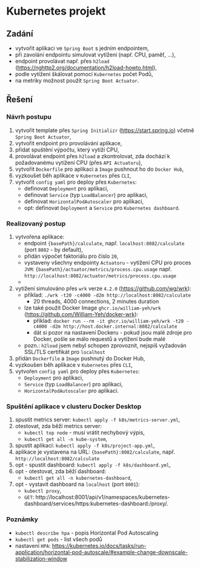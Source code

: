 # Kubernetes projekt
## Zadání
- vytvořit aplikaci ve `Spring Boot` s jedním endpointem,
- při zavolání endpointu simulovat vytížení (např. CPU, paměť, ...),
- endpoint provolávat např. přes `h2load` (https://nghttp2.org/documentation/h2load-howto.html),
- podle vytížení škálovat pomocí `Kubernetes` počet Podů,
- na metriky možnost použít `Spring Boot Actuator`.

## Řešení
### Návrh postupu
1. vytvořit template přes `Spring Initializr` (https://start.spring.io) včetně `Spring Boot Actuator`,
2. vytvořit endpoint pro provolávání aplikace,
3. přidat spuštění výpočtu, který vytíží CPU,
4. provolávat endpoint přes `h2load` a zkontrolovat, zda dochází k požadovanému vytížení CPU (přes `API Actuatoru`),
5. vytvořit `Dockerfile` pro aplikaci a `Image` pushnout ho do `Docker Hub`,
6. vyzkoušet běh aplikace v `Kubernetes` přes `CLI`,
7. vytvořit `config yaml` pro deploy přes `Kubernetes`:
   - definovat `Deployment` pro aplikaci,
   - definovat `Service` (typ `LoadBalancer`) pro aplikaci,
   - definovat `HorizontalPodAutoscaler` pro aplikaci,
   - opt: definovat `Deployment` a `Service` pro `Kubernetes dashboard`.

### Realizovaný postup
1. vytvořena aplikace:
      - endpoint `{basePath}/calculate`, např. `localhost:8082/calculate` (port `8082` - by default),
      - přidán výpočet faktoriálu pro číslo `20`,
      - vystaveny všechny endpointy `Actuatoru` - vytížení CPU pro proces `JVM`: `{basePath}/actuator/metrics/process.cpu.usage` např. `http://localhost:8082/actuator/metrics/process.cpu.usage`
      - 
2. vytížení simulováno přes `wrk` verze `4.2.0` (https://github.com/wg/wrk):
      - příklad: `./wrk -t20 -c4000 -d2m http://localhost:8082/calculate`
        - 20 threads, 4000 connections, 2 minutes duration
      - lze také použít Docker Image `ghcr.io/william-yeh/wrk` (https://github.com/William-Yeh/docker-wrk):
        - příklad: `docker run --rm -it ghcr.io/william-yeh/wrk -t20 -c4000 -d2m http://host.docker.internal:8082/calculate`
        - dát si pozor na nastavení Dockeru - pokud jsou malé zdroje pro Docker, pošle se málo requestů a vytížení bude malé
      - pozn.: `h2load` jsem nebyl schopen zprovoznit, nejspíš vyžadován SSL/TLS certifikát pro `localhost`
3. přidán `Dockerfile` a `Image` pushnutý do Docker Hub,
4. vyzkoušen běh aplikace v `Kubernetes` přes `CLI`,
5. vytvořen `config yaml` pro deploy přes `Kubernetes`:
    - `Deployment` pro aplikaci,
    - `Service` (typ `LoadBalancer`) pro aplikaci,
    - `HorizontalPodAutoscaler` pro aplikaci.

### Spuštění aplikace v clusteru Docker Desktop
1. spustit metrics server: `kubectl apply -f k8s/metrics-server.yml`,
2. otestovat, zda běží metrics server: 
   - `kubectl top node` - musí vrátit nechybový výpis,
   - `kubectl get all -n kube-system`,
3. spustit aplikaci: `kubectl apply -f k8s/project-app.yml`,
4. aplikace je vystavena na URL: `{basePath}:8082/calculate`, např. `http://localhost:8082/calculate`
5. opt - spustit dashboard: `kubectl apply -f k8s/dashboard.yml`,
6. opt - otestovat, zda běží dashboard:
   - `kubectl get all -n kubernetes-dashboard`,
7. opt - vystavit dashboard na `localhost` (port `8001`):
   - `kubectl proxy`,
   - `GET`: http://localhost:8001/api/v1/namespaces/kubernetes-dashboard/services/https:kubernetes-dashboard:/proxy/.

### Poznámky
- `kubectl describe hpa` - popis Horizontal Pod Autoscaling
- `kubectl get pods` - list všech podů
- nastavení `HPA`: https://kubernetes.io/docs/tasks/run-application/horizontal-pod-autoscale/#example-change-downscale-stabilization-window
